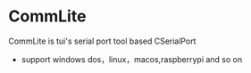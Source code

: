 # CommLite

CommLite is tui's serial port tool based CSerialPort

* support windows dos，linux，macos,raspberrypi and so on
